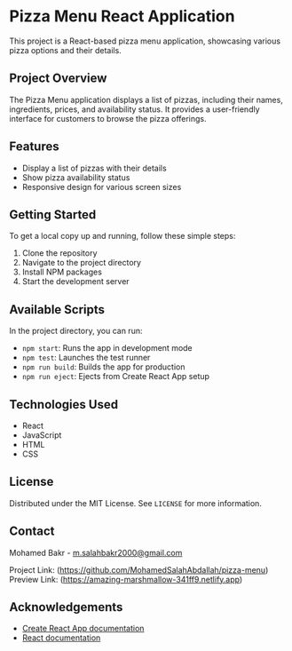 # Pizza Menu React Application

This project is a React-based pizza menu application, showcasing various pizza options and their details.

## Project Overview

The Pizza Menu application displays a list of pizzas, including their names, ingredients, prices, and availability status. It provides a user-friendly interface for customers to browse the pizza offerings.

## Features

- Display a list of pizzas with their details
- Show pizza availability status
- Responsive design for various screen sizes

## Getting Started

To get a local copy up and running, follow these simple steps:

1. Clone the repository
2. Navigate to the project directory
3. Install NPM packages
4. Start the development server

## Available Scripts

In the project directory, you can run:

- `npm start`: Runs the app in development mode
- `npm test`: Launches the test runner
- `npm run build`: Builds the app for production
- `npm run eject`: Ejects from Create React App setup

## Technologies Used

- React
- JavaScript
- HTML
- CSS

## License

Distributed under the MIT License. See `LICENSE` for more information.

## Contact

Mohamed Bakr - m.salahbakr2000@gmail.com

Project Link: (https://github.com/MohamedSalahAbdallah/pizza-menu) 
Preview Link: (https://amazing-marshmallow-341ff9.netlify.app)



## Acknowledgements

- [Create React App documentation](https://facebook.github.io/create-react-app/docs/getting-started)
- [React documentation](https://reactjs.org/)
